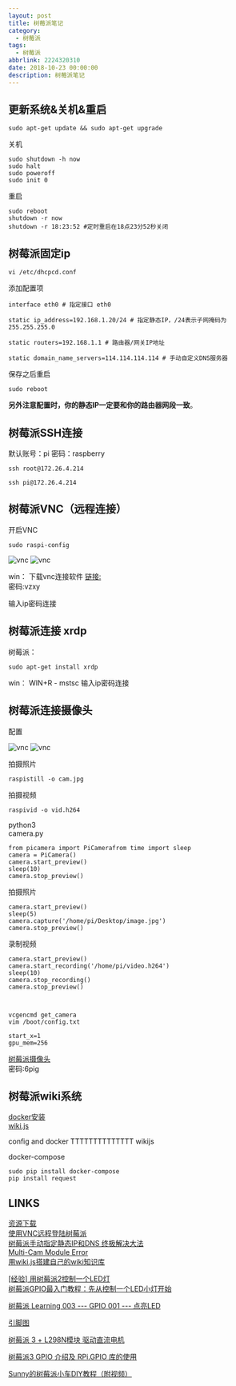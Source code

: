 ```yaml
---
layout: post
title: 树莓派笔记
category: 
  - 树莓派
tags: 
  - 树莓派
abbrlink: 2224320310
date: 2018-10-23 00:00:00
description: 树莓派笔记
---
```


## 更新系统&关机&重启

	sudo apt-get update && sudo apt-get upgrade

关机  

	sudo shutdown -h now
	sudo halt
	sudo poweroff
	sudo init 0

重启  

	sudo reboot
	shutdown -r now
	shutdown -r 18:23:52 #定时重启在18点23分52秒关闭

## 树莓派固定ip

	vi /etc/dhcpcd.conf

添加配置项  
	
	interface eth0 # 指定接口 eth0
	
	static ip_address=192.168.1.20/24 # 指定静态IP，/24表示子网掩码为 255.255.255.0
	
	static routers=192.168.1.1 # 路由器/网关IP地址
	
	static domain_name_servers=114.114.114.114 # 手动自定义DNS服务器

保存之后重启  

	sudo reboot

**另外注意配置时，你的静态IP一定要和你的路由器网段一致**。


## 树莓派SSH连接
默认账号：pi   密码：raspberry  

	ssh root@172.26.4.214

	ssh pi@172.26.4.214



## 树莓派VNC（远程连接）
开启VNC  
	
	sudo raspi-config

![vnc](https://raw.githubusercontent.com/tea9/image/master/blog_img/22/01.png) 
![vnc](https://raw.githubusercontent.com/tea9/image/master/blog_img/22/02.png) 


win：
下载vnc连接软件
[链接:](https://pan.baidu.com/s/10A0iSWmXUJedNLfbist8ug)  
密码:vzxy

输入ip密码连接


## 树莓派连接 xrdp

树莓派：  

	sudo apt-get install xrdp

win：
WIN+R - mstsc
输入ip密码连接


## 树莓派连接摄像头

配置  

![vnc](https://raw.githubusercontent.com/tea9/image/master/blog_img/22/03.png) 
![vnc](https://raw.githubusercontent.com/tea9/image/master/blog_img/22/04.png) 

拍摄照片  

	raspistill -o cam.jpg

拍摄视频  

	raspivid -o vid.h264


python3  
camera.py  

	from picamera import PiCamerafrom time import sleep 
	camera = PiCamera()
	camera.start_preview()
	sleep(10)
	camera.stop_preview()


拍摄照片

	camera.start_preview()
	sleep(5) 
	camera.capture('/home/pi/Desktop/image.jpg') 
	camera.stop_preview()

录制视频  

	camera.start_preview() 
	camera.start_recording('/home/pi/video.h264') 
	sleep(10)
	camera.stop_recording()
	camera.stop_preview()



	vcgencmd get_camera
	vim /boot/config.txt

	start_x=1
	gpu_mem=256

[树莓派摄像头](https://pan.baidu.com/s/1wafsFY7_8iuQZm0QX4QJug)  
密码:6pig

## 树莓派wiki系统

[docker安装](http://www.runoob.com/docker/ubuntu-docker-install.html)  
[wiki.js](https://github.com/Requarks/wiki)  

config and docker
TTTTTTTTTTTTTT
wikijs

docker-compose  

	sudo pip install docker-compose
	pip install request



## LINKS

[资源下载](http://shumeipai.nxez.com/download)  
[使用VNC远程登陆树莓派](https://blog.csdn.net/u012952807/article/details/70225700)  
[树莓派手动指定静态IP和DNS 终极解决大法](https://blog.csdn.net/u013178472/article/details/78574878)  
[Multi-Cam Module Error](https://raspberrypi.stackexchange.com/questions/51322/multi-cam-module-error)  
[用wiki.js搭建自己的wiki知识库](https://blog.csdn.net/michael_llh/article/details/80210951)  

[[经验] 用树莓派2控制一个LED灯](http://bbs.elecfans.com/jishu_542880_1_1.html)  
[树莓派GPIO最入门教程：先从控制一个LED小灯开始](https://www.jianshu.com/p/27104b0c5da1)  

[树莓派 Learning 003 --- GPIO 001 --- 点亮LED](https://blog.csdn.net/github_35160620/article/details/52140967)  

[引脚图](https://image.baidu.com/search/detail?ct=503316480&z=0&ipn=d&word=%E6%A0%91%E8%8E%93%E6%B4%BE%E9%92%88%E8%84%9A%E5%9B%BE&hs=2&pn=5&spn=0&di=9211195430&pi=0&rn=1&tn=baiduimagedetail&is=0%2C0&ie=utf-8&oe=utf-8&cl=2&lm=-1&cs=2469181244%2C1318570245&os=2596068280%2C2211848993&simid=1258434643%2C4156524171&adpicid=0&lpn=0&ln=30&fr=ala&fm=&sme=&cg=&bdtype=11&oriquery=%E6%A0%91%E8%8E%93%E6%B4%BE%E9%92%88%E8%84%9A%E5%9B%BE&objurl=http%3A%2F%2Fupload-images.jianshu.io%2Fupload_images%2F80704-7a5b8c35888d93b8.jpg&fromurl=ippr_z2C%24qAzdH3FAzdH3Fooo_z%26e3B3twgfi7_z%26e3Bv54AzdH3FrAzdH3Fuv00v8vukkw1&gsm=0&islist=&querylist=)  

[树莓派 3 + L298N模块 驱动直流电机](https://www.jianshu.com/p/775b4fb2c98d)  

[树莓派3 GPIO 介绍及 RPi.GPIO 库的使用](https://www.jianshu.com/p/1db0b3e4fd56)  

[Sunny的树莓派小车DIY教程（附视频）](http://shumeipai.nxez.com/2015/11/08/raspberry-pi-car-diy-tutorials-by-sunny.html)  


